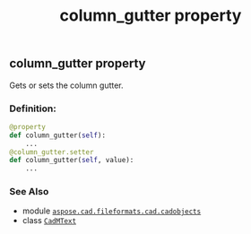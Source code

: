 ﻿---
title: column_gutter property
second_title: Aspose.CAD for Python via .NET API References
description: 
type: docs
weight: 450
url: /python-net/aspose.cad.fileformats.cad.cadobjects/cadmtext/column_gutter/
is_root: false
---

## column_gutter property


Gets or sets the column gutter.
### Definition:
```python
@property
def column_gutter(self):
    ...
@column_gutter.setter
def column_gutter(self, value):
    ...
```

### See Also
* module [`aspose.cad.fileformats.cad.cadobjects`](../../)
* class [`CadMText`](/cad/python-net/aspose.cad.fileformats.cad.cadobjects/cadmtext)
